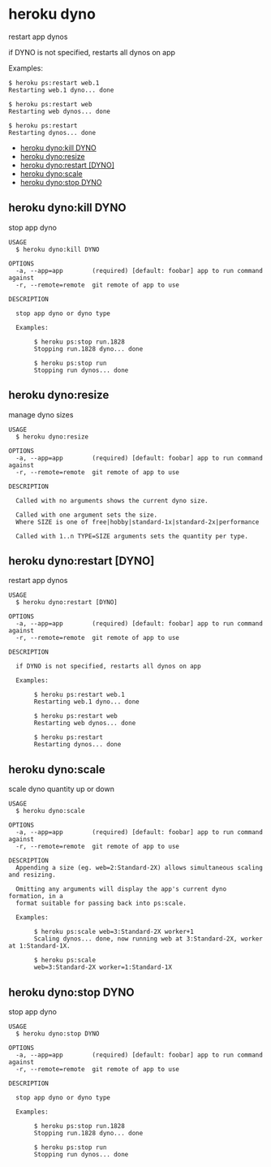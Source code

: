 heroku dyno
===========

restart app dynos

if DYNO is not specified, restarts all dynos on app

Examples:

    $ heroku ps:restart web.1
    Restarting web.1 dyno... done

    $ heroku ps:restart web
    Restarting web dynos... done

    $ heroku ps:restart
    Restarting dynos... done

* [heroku dyno:kill DYNO](#heroku-dynokill-dyno)
* [heroku dyno:resize](#heroku-dynoresize)
* [heroku dyno:restart [DYNO]](#heroku-dynorestart-dyno)
* [heroku dyno:scale](#heroku-dynoscale)
* [heroku dyno:stop DYNO](#heroku-dynostop-dyno)

## heroku dyno:kill DYNO

stop app dyno

```
USAGE
  $ heroku dyno:kill DYNO

OPTIONS
  -a, --app=app        (required) [default: foobar] app to run command against
  -r, --remote=remote  git remote of app to use

DESCRIPTION

  stop app dyno or dyno type

  Examples:

       $ heroku ps:stop run.1828
       Stopping run.1828 dyno... done

       $ heroku ps:stop run
       Stopping run dynos... done
```

## heroku dyno:resize

manage dyno sizes

```
USAGE
  $ heroku dyno:resize

OPTIONS
  -a, --app=app        (required) [default: foobar] app to run command against
  -r, --remote=remote  git remote of app to use

DESCRIPTION

  Called with no arguments shows the current dyno size.

  Called with one argument sets the size.
  Where SIZE is one of free|hobby|standard-1x|standard-2x|performance

  Called with 1..n TYPE=SIZE arguments sets the quantity per type.
```

## heroku dyno:restart [DYNO]

restart app dynos

```
USAGE
  $ heroku dyno:restart [DYNO]

OPTIONS
  -a, --app=app        (required) [default: foobar] app to run command against
  -r, --remote=remote  git remote of app to use

DESCRIPTION

  if DYNO is not specified, restarts all dynos on app

  Examples:

       $ heroku ps:restart web.1
       Restarting web.1 dyno... done

       $ heroku ps:restart web
       Restarting web dynos... done

       $ heroku ps:restart
       Restarting dynos... done
```

## heroku dyno:scale

scale dyno quantity up or down

```
USAGE
  $ heroku dyno:scale

OPTIONS
  -a, --app=app        (required) [default: foobar] app to run command against
  -r, --remote=remote  git remote of app to use

DESCRIPTION
  Appending a size (eg. web=2:Standard-2X) allows simultaneous scaling and resizing.

  Omitting any arguments will display the app's current dyno formation, in a
  format suitable for passing back into ps:scale.

  Examples:

       $ heroku ps:scale web=3:Standard-2X worker+1
       Scaling dynos... done, now running web at 3:Standard-2X, worker at 1:Standard-1X.

       $ heroku ps:scale
       web=3:Standard-2X worker=1:Standard-1X
```

## heroku dyno:stop DYNO

stop app dyno

```
USAGE
  $ heroku dyno:stop DYNO

OPTIONS
  -a, --app=app        (required) [default: foobar] app to run command against
  -r, --remote=remote  git remote of app to use

DESCRIPTION

  stop app dyno or dyno type

  Examples:

       $ heroku ps:stop run.1828
       Stopping run.1828 dyno... done

       $ heroku ps:stop run
       Stopping run dynos... done
```
